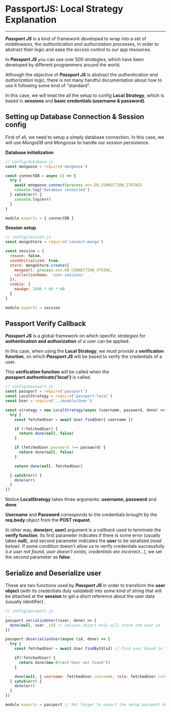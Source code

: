 # PassportJS: **Local Strategy Explanation**
----------
***Passport JS*** is a kind of framework developed to wrap into a set of *middlewares*, the *authentication and authorization* processes, in order to abstract their logic and ease the access control to our app resources.

In ***Passport JS*** you can use over 500 *strategies*, which have been developed by different programmers around the world.

Although the objective of ***Passport JS*** is abstract the *authentication and authorization* logic, there is not many handful documentation about how to use it following some kind of "standard".

In this case, we will treat the all the setup to config **Local Strategy**, which is based in **sessions** and **basic credentials (username & password)**.

## Setting up Database Connection & Session config
First of all, we need to setup a simply database connection. In this case, we will use *MongoDB and Mongoose* to handle our session persistence.

**Database initialization**
```javascript
// config/database.js
const mongoose = require('mongoose')

const connectDB = async () => {
  try {
    await mongoose.connect(process.env.DB_CONNECTION_STRING)
    console.log('Database connected')
  } catch(err) {
    console.log(err)
  }
}

module.exports = { connectDB }
```
**Session setup**
```javascript
// config/session.js
const mongoStore = require('connect-mongo')

const session = {
  resave: false,
  saveUnitialized: true,
  store: mongoStore.create({ 
    mongoUrl: process.env.DB_CONNECTION_STRING,
    collectionName: 'user-sessions'
  }),
  cookie: {
    maxAge: 1000 * 60 * 60
  }
}

module.exports = session
```

## Passport Verify Callback
***Passport JS*** is a global framework on which specific *strategies* for **authentication and authorization** of a user can be applied.

In this case, when using the **Local Strategy**, we must provide a **verification function**, on which ***Passport JS*** will be based to verify the credentials of a user. 

This **verification function** will be called when the ***passport.authenticate('local')*** is called.

```javascript
// config/passport.js
const passport = require('passport')
const LocalStrategy = require('passport-local')
const User = require('../models/User')

const strategy = new LocalStrategy(async (username, password, done) => {
  try {
    const fetchedUser = await User.findOne({ username })

    if (!fetchedUser) {
      return done(null, false)
    }

    if (fetchedUser.password !== password) {
      return done(null, false)
    }

    return done(null, fetchedUser)

  } catch(err) {
    done(err)
  }
})
```
Notice **LocalStrategy** takes three arguments: **username, password** and **done**.

**Username** and **Password** corresponds to the credentials brought by the **req.body** object from the **POST request**.

In other way, **done(err, user)** argument is a *callback* used to terminate the **verify function**. Its first parameter indicates if there is some error (usually takes **null**), and second parameter indicates the **user** to be seralized *(read below)*. If some condition doesn't allow us to verify credentials successfully (*i.e user not found, user doesn't exists, credentials are incorrect...*), we set the second parameter as **false**.

## Serialize and Deserialize user
These are two functions used by ***Passport JS*** in order to transform the **user object** (with its credentials duly validated) into some kind of *string* that will be attached at the **session** to get a short reference about the user data (usually identifier).

```javascript
// config/passport.js
...
passport.serializeUser((user, done) => {
  done(null, user._id) // Session object only will store the user id
})

passport.deserializeUser(async (id, done) => {
  try {
    const fetchedUser = await User.findById(id) // Find user based in the previous serialized data (in this case, id)

    if(!fetchedUser) {
      return done(new Error('User not found'))
    }

    done(null, { username: fetchedUser.username, role: fetchedUser.role }) // This is the data that will be attached at the req.user object
  } catch(err) {
    done(err)
  }
})

module.exports = passport // Not forget to export the setup passport object
```
